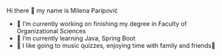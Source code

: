 Hi there 👋 my name is Milena Paripović
- 🔭 I’m currently working on finishing my degree in Faculty of Organizational Sciences
- 🌱 I’m currently learning Java, Spring Boot
- 💬 I like going to music quizzes, enjoying time with family and friends👯

